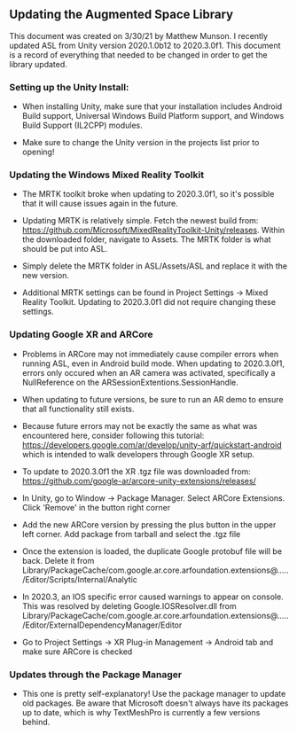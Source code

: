 ## Updating the Augmented Space Library

This document was created on 3/30/21 by Matthew Munson. I recently updated ASL
from Unity version 2020.1.0b12 to 2020.3.0f1. This document is a record of
everything that needed to be changed in order to get the library updated.

### Setting up the Unity Install:

- When installing Unity, make sure that your installation includes Android
Build support, Universal Windows Build Platform support, and Windows Build
Support (IL2CPP) modules.

- Make sure to change the Unity version in the projects list prior to
opening!

### Updating the Windows Mixed Reality Toolkit

- The MRTK toolkit broke when updating to 2020.3.0f1, so it's possible that
it will cause issues again in the future.

- Updating MRTK is relatively simple. Fetch the newest build from:
https://github.com/Microsoft/MixedRealityToolkit-Unity/releases. Within the
downloaded folder, navigate to Assets. The MRTK folder is what should be
put into ASL.

- Simply delete the MRTK folder in ASL/Assets/ASL and replace it with the
new version.

- Additional MRTK settings can be found in Project Settings -> Mixed Reality
Toolkit. Updating to 2020.3.0f1 did not require changing these settings.

### Updating Google XR and ARCore

- Problems in ARCore may not immediately cause compiler errors when running
ASL, even in Android build mode. When updating to 2020.3.0f1, errors only
occured when an AR camera was activated, specifically a NullReference on
the ARSessionExtentions.SessionHandle.

- When updating to future versions, be sure to run an AR demo to ensure that
all functionality still exists.

- Because future errors may not be exactly the same as what was encountered
here, consider following this tutorial:
https://developers.google.com/ar/develop/unity-arf/quickstart-android
which is intended to walk developers through Google XR setup.

- To update to 2020.3.0f1 the XR .tgz file was downloaded from:
https://github.com/google-ar/arcore-unity-extensions/releases/

- In Unity, go to Window -> Package Manager. Select ARCore Extensions.
Click 'Remove' in the button right corner

- Add the new ARCore version by pressing the plus button in the upper left
corner. Add package from tarball and select the .tgz file

- Once the extension is loaded, the duplicate Google protobuf file will be back.
Delete it from Library/PackageCache/com.google.ar.core.arfoundation.extensions@...../Editor/Scripts/Internal/Analytic

- In 2020.3, an IOS specific error caused warnings to appear on console. This
was resolved by deleting Google.IOSResolver.dll from
Library/PackageCache/com.google.ar.core.arfoundation.extensions@...../Editor/ExternalDependencyManager/Editor

- Go to Project Settings -> XR Plug-in Management -> Android tab and make sure
ARCore is checked

### Updates through the Package Manager

- This one is pretty self-explanatory! Use the package manager to update old packages. Be aware that Microsoft
doesn't always have its packages up to date, which is why TextMeshPro is currently a few versions behind.
